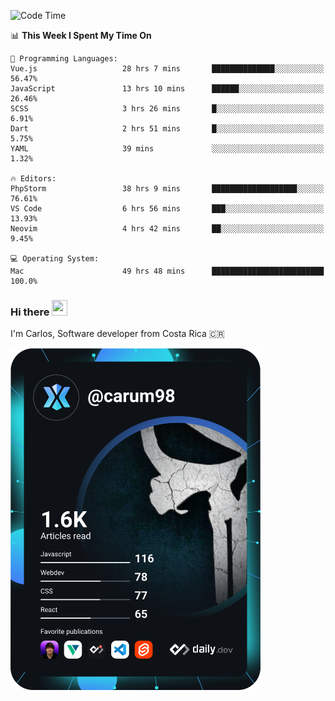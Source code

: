
<!--START_SECTION:waka-->
![Code Time](http://img.shields.io/badge/Code%20Time-9%2C146%20hrs%2025%20mins-blue)

📊 **This Week I Spent My Time On** 

```text
💬 Programming Languages: 
Vue.js                   28 hrs 7 mins       ██████████████░░░░░░░░░░░   56.47% 
JavaScript               13 hrs 10 mins      ██████░░░░░░░░░░░░░░░░░░░   26.46% 
SCSS                     3 hrs 26 mins       █░░░░░░░░░░░░░░░░░░░░░░░░   6.91% 
Dart                     2 hrs 51 mins       █░░░░░░░░░░░░░░░░░░░░░░░░   5.75% 
YAML                     39 mins             ░░░░░░░░░░░░░░░░░░░░░░░░░   1.32%

🔥 Editors: 
PhpStorm                 38 hrs 9 mins       ███████████████████░░░░░░   76.61% 
VS Code                  6 hrs 56 mins       ███░░░░░░░░░░░░░░░░░░░░░░   13.93% 
Neovim                   4 hrs 42 mins       ██░░░░░░░░░░░░░░░░░░░░░░░   9.45%

💻 Operating System: 
Mac                      49 hrs 48 mins      █████████████████████████   100.0%

```


<!--END_SECTION:waka-->

### Hi there <img src="https://media.giphy.com/media/hvRJCLFzcasrR4ia7z/giphy.gif" width="25px" height="25px">

I'm Carlos, Software developer from Costa Rica 🇨🇷

<a href="https://app.daily.dev/carum98"><img src="https://github.com/carum98/carum98/blob/main/devcard.svg" width="400" alt="Carlos Umaña Acevedo's Dev Card"/></a>
